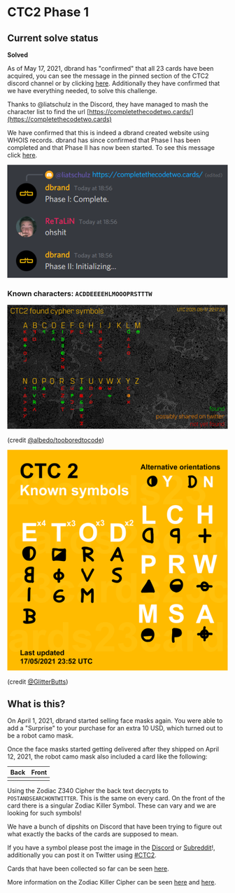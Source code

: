 # CTC2 Phase 1

## Current solve status

**Solved**

As of May 17, 2021, dbrand has "confirmed" that all 23 cards have been acquired, you can see the message in the pinned section of the CTC2 discord channel or by clicking [here](https://discord.com/channels/520021794380447745/832309320934621234/843974368287653939). Additionally they have confirmed that we have everything needed, to solve this challenge.

Thanks to @liatschulz in the Discord, they have managed to mash the character list to find the url [https://completethecodetwo.cards/](https://completethecodetwo.cards)

We have confirmed that this is indeed a dbrand created website using WHOIS records. dbrand has since confirmed that Phase I has been completed and that Phase II has now been started. To see this message click [here](https://discord.com/channels/520021794380447745/832309320934621234/847171349113471046).

![message.png](https://github.com/Complete-the-Code/ctc2-phase-1/raw/master/message.png)

### Known characters: `ACDDEEEEHLMOOOPRSTTTW`

![CTC2.png](https://github.com/Complete-the-Code/ctc2-phase-1/raw/master/CTC2.png)

(credit [@albedo/tooboredtocode](https://github.com/tooboredtocode))

![Known.png](https://github.com/Complete-the-Code/ctc2-phase-1/raw/master/Known.png)

(credit [@GlitterButts](https://github.com/glitterbutts))

## What is this?

On April 1, 2021, dbrand started selling face masks again. You were able to add a "Surprise" to your purchase for an extra 10 USD, which turned out to be a robot camo mask.

Once the face masks started getting delivered after they shipped on April 12, 2021, the robot camo mask also included a card like the following:

| **Back** | **Front** |
| -------- | --------- |
|          |           |

Using the Zodiac Z340 Cipher the back text decrypts to `POSTANDSEARCHONTWITTER`. This is the same on every card. On the front of the card there is a singular Zodiac Killer Symbol. These can vary and we are looking for such symbols!

We have a bunch of dipshits on Discord that have been trying to figure out what exactly the backs of the cards are supposed to mean.

If you have a symbol please post the image in the [Discord](https://discord.gg/dbrand) or [Subreddit](https://www.reddit.com/r/dbrand)!, additionally you can post it on Twitter using [#CTC2](https://twitter.com/hashtag/CTC2).

Cards that have been collected so far can be seen [here](https://github.com/Complete-the-Code/ctc2-phase-1/blob/master/acquiredSymbols).

More information on the Zodiac Killer Cipher can be seen [here](http://zodiackillersite.com/viewtopic.php?f=23\&t=5079) and [here](https://www.dcode.fr/zodiac-killer-cipher).
